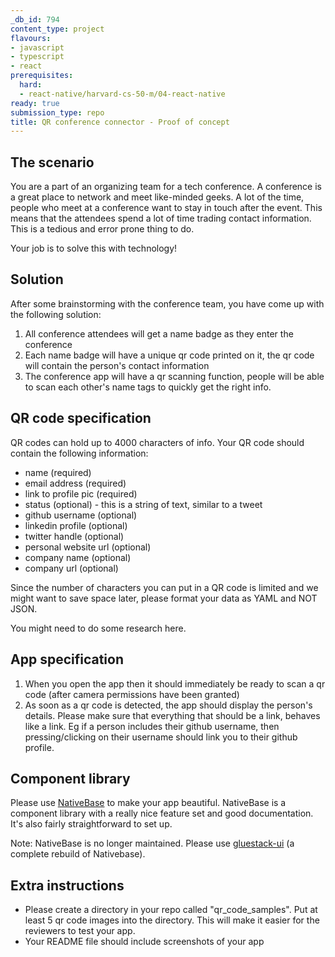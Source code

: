 ```yaml
---
_db_id: 794
content_type: project
flavours:
- javascript
- typescript
- react
prerequisites:
  hard:
  - react-native/harvard-cs-50-m/04-react-native
ready: true
submission_type: repo
title: QR conference connector - Proof of concept
---
```


## The scenario 

You are a part of an organizing team for a tech conference. A conference is a great place to network and meet like-minded geeks. A lot of the time, people who meet at a conference want to stay in touch after the event. This means that the attendees spend a lot of time trading contact information. This is a tedious and error prone thing to do. 

Your job is to solve this with technology!

## Solution

After some brainstorming with the conference team, you have come up with the following solution:

1. All conference attendees will get a name badge as they enter the conference
2. Each name badge will have a unique qr code printed on it, the qr code will contain the person's contact information
3. The conference app will have a qr scanning function, people will be able to scan each other's name tags to quickly get the right info.

## QR code specification 

QR codes can hold up to 4000 characters of info. Your QR code should contain the following information:

- name (required)
- email address (required)
- link to profile pic (required)
- status (optional) - this is a string of text, similar to a tweet
- github username (optional)
- linkedin profile (optional)
- twitter handle (optional)
- personal website url (optional)
- company name (optional) 
- company url (optional) 

Since the number of characters you can put in a QR code is limited and we might want to save space later, please format your data as YAML and NOT JSON.

You might need to do some research here.

## App specification

1. When you open the app then it should immediately be ready to scan a qr code (after camera permissions have been granted)
2. As soon as a qr code is detected, the app should display the person's details. Please make sure that everything that should be a link, behaves like a link. Eg if a person includes their github username, then pressing/clicking on their username should link you to their github profile.

## Component library

Please use [NativeBase](https://nativebase.io/) to make your app beautiful. NativeBase is a component library with a really nice feature set and good documentation. It's also fairly straightforward to set up.

Note: NativeBase is no longer maintained. Please use [gluestack-ui](https://gluestack.io/) (a complete rebuild of Nativebase).

## Extra instructions

- Please create a directory in your repo called "qr_code_samples". Put at least 5 qr code images into the directory. This will make it easier for the reviewers to test your app.
- Your README file should include screenshots of your app